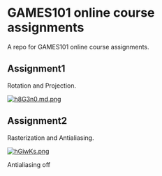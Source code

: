 # GAMES101 online course assignments

A repo for GAMES101 online course assignments.

## Assignment1

Rotation and Projection.

[![h8G3n0.md.png](https://z3.ax1x.com/2021/08/29/h8G3n0.md.png)](https://imgtu.com/i/h8G3n0)

## Assignment2

Rasterization and Antialiasing.

[![hGiwKs.png](https://z3.ax1x.com/2021/08/29/hGiwKs.png)](https://imgtu.com/i/hGiwKs)

Antialiasing off

